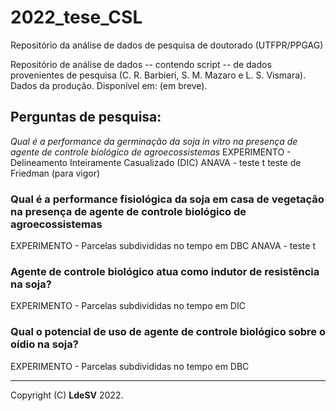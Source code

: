 # 2022_tese_CSL
Repositório da análise de dados de pesquisa de doutorado (UTFPR/PPGAG)

Repositório de análise de dados -- contendo script -- de dados provenientes de pesquisa (C. R. Barbieri, S. M. Mazaro e L. S. Vismara). 
Dados da produção. Disponível em: (em breve). 

## Perguntas de pesquisa:

*Qual é a performance da germinação da soja in vitro na presença de agente de controle biológico de agroecossistemas*
EXPERIMENTO - Delineamento Inteiramente Casualizado (DIC)
              ANAVA - teste t
              teste de Friedman (para vigor)
            
### Qual é a performance fisiológica da soja em casa de vegetação na presença de agente de controle biológico de agroecossistemas
EXPERIMENTO - Parcelas subdivididas no tempo em DBC
              ANAVA - teste t    

### Agente de controle biológico atua como indutor de resistência na soja?
EXPERIMENTO - Parcelas subdivididas no tempo em DIC
                      
### Qual o potencial de uso de agente de controle biológico sobre o oídio na soja?
EXPERIMENTO - Parcelas subdivididas no tempo em DBC

---

Copyright (C) **LdeSV** 2022.
